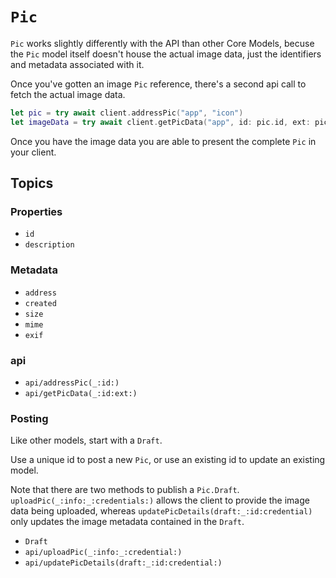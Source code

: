 # ``Pic``

`Pic` works slightly differently with the API than other Core Models, becuse the `Pic` model itself doesn't house the actual image data, just the identifiers and metadata associated with it.

Once you've gotten an image `Pic` reference, there's a second api call to fetch the actual image data.

```swift
let pic = try await client.addressPic("app", "icon")
let imageData = try await client.getPicData("app", id: pic.id, ext: pic.mime.split(by: "/").last)
```

Once you have the image data you are able to present the complete `Pic` in your client.

## Topics

### Properties

- ``id``
- ``description``

### Metadata

- ``address``
- ``created``
- ``size``
- ``mime``
- ``exif``

### api

- ``api/addressPic(_:id:)``
- ``api/getPicData(_:id:ext:)``

### Posting

Like other models, start with a ``Draft``.

Use a unique id to post a new `Pic`, or use an existing id to update an existing model.

Note that there are two methods to publish a `Pic.Draft`. `uploadPic(_:info:_:credentials:)` allows the client to provide the image data being uploaded, whereas `updatePicDetails(draft:_:id:credential)` only updates the image metadata contained in the `Draft`.

- ``Draft``
- ``api/uploadPic(_:info:_:credential:)``
- ``api/updatePicDetails(draft:_:id:credential:)``
